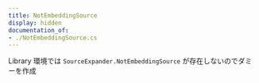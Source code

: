 ```yaml
---
title: NotEmbeddingSource
display: hidden
documentation_of:
- ./NotEmbeddingSource.cs
---
```


Library 環境では `SourceExpander.NotEmbeddingSource` が存在しないのでダミーを作成
